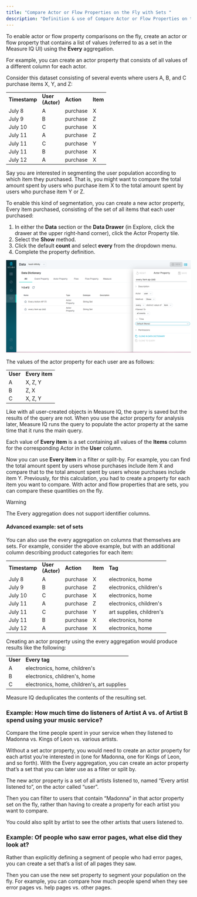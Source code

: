 ```yaml
---
title: "Compare Actor or Flow Properties on the Fly with Sets "
description: "Definition & use of Compare Actor or Flow Properties on the Fly with Sets "
---
```

To enable actor or flow property comparisons on the fly, create an actor or flow property that contains a list of values (referred to as a set in the Measure IQ UI) using the **Every** aggregation.

For example, you can create an actor property that consists of all values of a different column for each actor.

Consider this dataset consisting of several events where users A, B, and C purchase items X, Y, and Z:

|     |     |     |     |
| --- | --- | --- | --- |
| **Timestamp** | **User**  <br>**(Actor)** | **Action** | **Item** |
| July 8 | A   | purchase | X   |
| July 9 | B   | purchase | Z   |
| July 10 | C   | purchase | X   |
| July 11 | A   | purchase | Z   |
| July 11 | C   | purchase | Y   |
| July 11 | B   | purchase | X   |
| July 12 | A   | purchase | X   |

Say you are interested in segmenting the user population according to which item they purchased. That is, you might want to compare the total amount spent by users who purchase item X to the total amount spent by users who purchase item Y or Z.

To enable this kind of segmentation, you can create a new actor property, Every item purchased, consisting of the set of all items that each user purchased:

1. In either the **Data** section or the **Data Drawer** (in Explore, click the drawer at the upper right-hand corner), click the Actor Property tile.
2. Select the **Show** method.
3. Click the default **count** and select **every** from the dropdown menu.
4. Complete the property definition.

![](./attachments/EveryItemDef01.png)

The values of the actor property for each user are as follows:

|     |     |
| --- | --- |
| **User** | **Every item** |
| A   | X, Z, Y |
| B   | Z, X |
| C   | X, Z, Y |

Like with all user-created objects in Measure IQ, the query is saved but the results of the query are not. When you use the actor property for analysis later, Measure IQ runs the query to populate the actor property at the same time that it runs the main query. 

Each value of **Every item** is a set containing all values of the **Items** column for the corresponding Actor in the **User** column.

Now you can use **Every item** in a filter or split-by. For example, you can find the total amount spent by users whose purchases include item X and compare that to the total amount spent by users whose purchases include item Y. Previously, for this calculation, you had to create a property for each item you want to compare. With actor and flow properties that are sets, you can compare these quantities on the fly.

> [!WARNING]
> The Every aggregation does not support identifier columns.

#### Advanced example: set of sets

You can also use the every aggregation on columns that themselves are sets. For example, consider the above example, but with an additional column describing product categories for each item:

|     |     |     |     |     |
| --- | --- | --- | --- | --- |
| **Timestamp** | **User**  <br>**(Actor)** | **Action** | **Item** | **Tag** |
| July 8 | A   | purchase | X   | electronics, home |
| July 9 | B   | purchase | Z   | electronics, children's |
| July 10 | C   | purchase | X   | electronics, home |
| July 11 | A   | purchase | Z   | electronics, children's |
| July 11 | C   | purchase | Y   | art supplies, children's |
| July 11 | B   | purchase | X   | electronics, home |
| July 12 | A   | purchase | X   | electronics, home |

Creating an actor property using the every aggregation would produce results like the following:

|     |     |
| --- | --- |
| **User** | **Every tag** |
| A   | electronics, home, children's |
| B   | electronics, children's, home |
| C   | electronics, home, children's, art supplies |

Measure IQ deduplicates the contents of the resulting set.

### Example: How much time do listeners of Artist A vs. of Artist B spend using your music service?

Compare the time people spent in your service when they listened to Madonna vs. Kings of Leon vs. various artists.

Without a set actor property, you would need to create an actor property for each artist you’re interested in (one for Madonna, one for Kings of Leon, and so forth). With the Every aggregation, you can create an actor property that’s a set that you can later use as a filter or split by.

The new actor property is a set of all artists listened to, named “Every artist listened to”, on the actor called “user”.

Then you can filter to users that contain “Madonna” in that actor property set on the fly, rather than having to create a property for each artist you want to compare.

You could also split by artist to see the other artists that users listened to.

### Example: Of people who saw error pages, what else did they look at?

Rather than explicitly defining a segment of people who had error pages, you can create a set that’s a list of all pages they saw.

Then you can use the new set property to segment your population on the fly. For example, you can compare how much people spend when they see error pages vs. help pages vs. other pages.